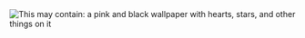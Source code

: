<img src="https://i.pinimg.com/736x/61/fb/75/61fb75a6ede7c2691bdec56eb2b1d8ec.jpg" alt="This may contain: a pink and black wallpaper with hearts, stars, and other things on it"/>

